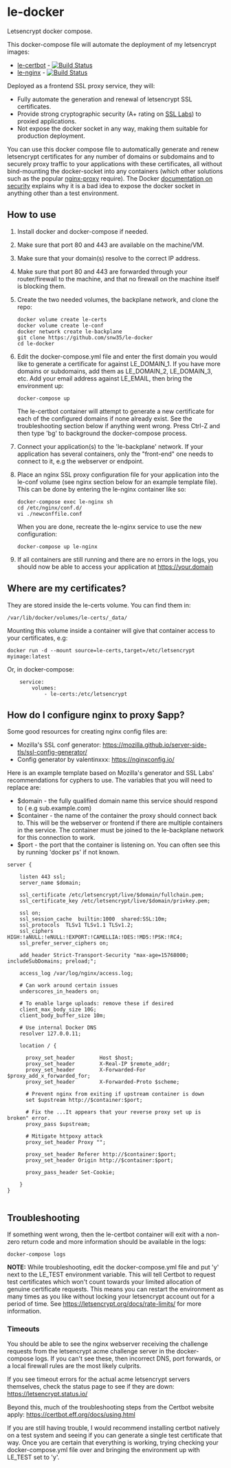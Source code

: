 # le-docker
Letsencrypt docker compose.

This docker-compose file will automate the deployment of my letsencrypt images:

 * [le-certbot](https://github.com/snw35/le-certbot) - [![Build Status](https://travis-ci.org/snw35/le-certbot.svg?branch=master)](https://travis-ci.org/snw35/le-certbot)
 * [le-nginx](https://github.com/snw35/le-nginx) - [![Build Status](https://travis-ci.org/snw35/le-nginx.svg?branch=master)](https://travis-ci.org/snw35/le-nginx)

Deployed as a frontend SSL proxy service, they will:

 * Fully automate the generation and renewal of letsencrypt SSL certificates.
 * Provide strong cryptographic security (A+ rating on [SSL Labs](https://www.ssllabs.com)) to proxied applications.
 * Not expose the docker socket in any way, making them suitable for production deployment.

You can use this docker compose file to automatically generate and renew letsencrypt certificates for any number of domains or subdomains and to securely proxy traffic to your applications with these certificates, all without bind-mounting the docker-socket into any containers (which other solutions such as the popular [nginx-proxy](https://github.com/jwilder/nginx-proxy) require). The Docker [documentation on security](https://docs.docker.com/engine/security/security/#docker-daemon-attack-surface) explains why it is a bad idea to expose the docker socket in anything other than a test environment.

## How to use

 1. Install docker and docker-compose if needed.
 1. Make sure that port 80 and 443 are available on the machine/VM.
 1. Make sure that your domain(s) resolve to the correct IP address.
 1. Make sure that port 80 and 443 are forwarded through your router/firewall to the machine, and that no firewall on the machine itself is blocking them.
 1. Create the two needed volumes, the backplane network, and clone the repo:

    ```
    docker volume create le-certs
    docker volume create le-conf
    docker network create le-backplane
    git clone https://github.com/snw35/le-docker
    cd le-docker
    ```

 1. Edit the docker-compose.yml file and enter the first domain you would like to generate a certificate for against LE_DOMAIN_1. If you have more domains or subdomains, add them as LE_DOMAIN_2, LE_DOMAIN_3, etc. Add your email address against LE_EMAIL, then bring the environment up:

    ```
    docker-compose up
    ```

    The le-certbot container will attempt to generate a new certificate for each of the configured domains if none already exist. See the troubleshooting section below if anything went wrong.
    Press Ctrl-Z and then type 'bg' to background the docker-compose process.

 1. Connect your application(s) to the 'le-backplane' network. If your application has several containers, only the "front-end" one needs to connect to it, e.g the webserver or endpoint.

 1. Place an nginx SSL proxy configuration file for your application into the le-conf volume (see nginx section below for an example template file). This can be done by entering the le-nginx container like so:

    ```
    docker-compose exec le-nginx sh
    cd /etc/nginx/conf.d/
    vi ./newconffile.conf
    ```

    When you are done, recreate the le-nginx service to use the new configuration:

    ```
    docker-compose up le-nginx
    ```

 1. If all containers are still running and there are no errors in the logs, you should now be able to access your application at https://your.domain

## Where are my certificates?

They are stored inside the le-certs volume. You can find them in:
```
/var/lib/docker/volumes/le-certs/_data/
```
Mounting this volume inside a container will give that container access to your certificates, e.g:
```
docker run -d --mount source=le-certs,target=/etc/letsencrypt myimage:latest
```
Or, in docker-compose:
```
    service:
        volumes:
            - le-certs:/etc/letsencrypt
```

## How do I configure nginx to proxy $app?

Some good resources for creating nginx config files are:

 * Mozilla's SSL conf generator: https://mozilla.github.io/server-side-tls/ssl-config-generator/
 * Config generator by valentinxxx: https://nginxconfig.io/

Here is an example template based on Mozilla's generator and SSL Labs' recommendations for cyphers to use. The variables that you will need to replace are:
 * $domain - the fully qualified domain name this service should respond to ( e.g sub.example.com)
 * $container - the name of the container the proxy should connect back to. This will be the webserver or frontend if there are multiple containers in the service. The container must be joined to the le-backplane network for this connection to work.
 * $port - the port that the container is listening on. You can often see this by running 'docker ps' if not known.

```
server {

    listen 443 ssl;
    server_name $domain;

    ssl_certificate /etc/letsencrypt/live/$domain/fullchain.pem;
    ssl_certificate_key /etc/letsencrypt/live/$domain/privkey.pem;

    ssl on;
    ssl_session_cache  builtin:1000  shared:SSL:10m;
    ssl_protocols  TLSv1 TLSv1.1 TLSv1.2;
    ssl_ciphers HIGH:!aNULL:!eNULL:!EXPORT:!CAMELLIA:!DES:!MD5:!PSK:!RC4;
    ssl_prefer_server_ciphers on;

    add_header Strict-Transport-Security "max-age=15768000; includeSubDomains; preload;";

    access_log /var/log/nginx/access.log;

    # Can work around certain issues
    underscores_in_headers on;

    # To enable large uploads: remove these if desired
    client_max_body_size 10G;
    client_body_buffer_size 10m;

    # Use internal Docker DNS
    resolver 127.0.0.11;

    location / {

      proxy_set_header        Host $host;
      proxy_set_header        X-Real-IP $remote_addr;
      proxy_set_header        X-Forwarded-For $proxy_add_x_forwarded_for;
      proxy_set_header        X-Forwarded-Proto $scheme;

      # Prevent nginx from exiting if upstream container is down
      set $upstream http://$container:$port;

      # Fix the ...It appears that your reverse proxy set up is broken" error.
      proxy_pass $upstream;

      # Mitigate httpoxy attack
      proxy_set_header Proxy "";

      proxy_set_header Referer http://$container:$port;
      proxy_set_header Origin http://$container:$port;

      proxy_pass_header Set-Cookie;

    }
}


```

## Troubleshooting

If something went wrong, then the le-certbot container will exit with a non-zero return code and more information should be available in the logs:
```
docker-compose logs
```

__NOTE:__ While troubleshooting, edit the docker-compose.yml file and put 'y' next to the LE_TEST environment variable. This will tell Certbot to request test certificates which won't count towards your limited allocation of genuine certificate requests. This means you can restart the environment as many times as you like without locking your letsencrypt account out for a period of time. See https://letsencrypt.org/docs/rate-limits/ for more information.

### Timeouts

You should be able to see the nginx webserver receiving the challenge requests from the letsencrypt acme challenge server in the docker-compose logs. If you can't see these, then incorrect DNS, port forwards, or a local firewall rules are the most likely culprits.

If you see timeout errors for the actual acme letsencrypt servers themselves, check the status page to see if they are down: https://letsencrypt.status.io/

Beyond this, much of the troubleshooting steps from the Certbot website apply: https://certbot.eff.org/docs/using.html

If you are still having trouble, I would recommend installing certbot natively on a test system and seeing if you can generate a single test certificate that way. Once you are certain that everything is working, trying checking your docker-compose.yml file over and bringing the environment up with LE_TEST set to 'y'.
